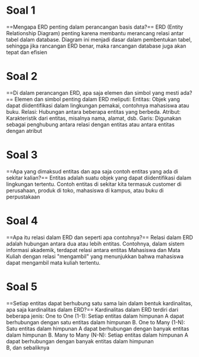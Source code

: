 # Soal 1
==Mengapa ERD penting dalam perancangan basis data?==
ERD (Entity Relationship Diagram) penting karena membantu merancang relasi antar tabel dalam database. Diagram ini menjadi dasar dalam pembentukan tabel, sehingga jika rancangan ERD benar, maka rancangan database juga akan tepat dan efisien

# Soal 2
==Di dalam perancangan ERD, apa saja elemen dan simbol yang mesti ada?==
Elemen dan simbol penting dalam ERD meliputi:
Entitas: Objek yang dapat diidentifikasi dalam lingkungan pemakai, contohnya mahasiswa atau buku.
Relasi: Hubungan antara beberapa entitas yang berbeda.
Atribut: Karakteristik dari entitas, misalnya nama, alamat, dsb.
Garis: Digunakan sebagai penghubung antara relasi dengan entitas atau antara entitas dengan atribut

# Soal 3
==Apa yang dimaksud entitas dan apa saja contoh entitas yang ada di sekitar kalian?==
Entitas adalah suatu objek yang dapat diidentifikasi dalam lingkungan tertentu. Contoh entitas di sekitar kita termasuk customer di perusahaan, produk di toko, mahasiswa di kampus, atau buku di perpustakaan

# Soal 4
==Apa itu relasi dalam ERD dan seperti apa contohnya?==
Relasi dalam ERD adalah hubungan antara dua atau lebih entitas. Contohnya, dalam sistem informasi akademik, terdapat relasi antara entitas Mahasiswa dan Mata Kuliah dengan relasi "mengambil" yang menunjukkan bahwa mahasiswa dapat mengambil mata kuliah tertentu.

# Soal 5
==Setiap entitas dapat berhubung satu sama lain dalam bentuk kardinalitas, apa saja kardinalitas dalam ERD?==
Kardinalitas dalam ERD terdiri dari beberapa jenis:
One to One (1-1): Setiap entitas dalam himpunan A dapat berhubungan dengan satu entitas dalam himpunan B.
One to Many (1-N): Satu entitas dalam himpunan A dapat berhubungan dengan banyak entitas dalam himpunan B.
Many to Many (N-N): Setiap entitas dalam himpunan A dapat berhubungan dengan banyak entitas dalam himpunan B, dan sebaliknya